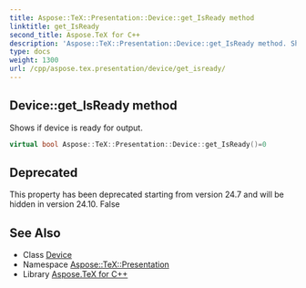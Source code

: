 ```yaml
---
title: Aspose::TeX::Presentation::Device::get_IsReady method
linktitle: get_IsReady
second_title: Aspose.TeX for C++
description: 'Aspose::TeX::Presentation::Device::get_IsReady method. Shows if device is ready for output in C++.'
type: docs
weight: 1300
url: /cpp/aspose.tex.presentation/device/get_isready/
---
```

## Device::get_IsReady method


Shows if device is ready for output.

```cpp
virtual bool Aspose::TeX::Presentation::Device::get_IsReady()=0
```


## Deprecated
This property has been deprecated starting from version 24.7 and will be hidden in version 24.10. False 

## See Also

* Class [Device](../)
* Namespace [Aspose::TeX::Presentation](../../)
* Library [Aspose.TeX for C++](../../../)
